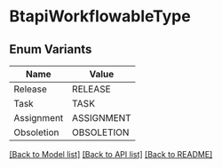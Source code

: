 # BtapiWorkflowableType

## Enum Variants

| Name | Value |
|---- | -----|
| Release | RELEASE |
| Task | TASK |
| Assignment | ASSIGNMENT |
| Obsoletion | OBSOLETION |


[[Back to Model list]](../README.md#documentation-for-models) [[Back to API list]](../README.md#documentation-for-api-endpoints) [[Back to README]](../README.md)



